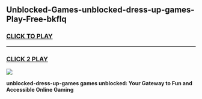 
## Unblocked-Games-unblocked-dress-up-games-Play-Free-bkflq
<h3>
<a href="https://premium76.site?title=unblocked-dress-up-games&ref=23A">CLICK TO PLAY</a></h3>
<hr>

<h3>
<a href="https://premium76.site?title=unblocked-dress-up-games&ref=23A">CLICK 2 PLAY</a>
  
</h3>

<a href="https://premium76.site?title=unblocked-dress-up-games&ref=23A"><img src="https://clearcache.store/games.png"></a>


**unblocked-dress-up-games games unblocked: Your Gateway to Fun and Accessible Online Gaming**
